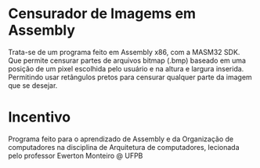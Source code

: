 # Censurador de Imagems em Assembly
Trata-se de um programa feito em Assembly x86, com a MASM32 SDK. Que permite censurar partes de arquivos bitmap (.bmp) baseado em uma posição de um pixel escolhida pelo usuário e na altura e largura inserida. Permitindo usar retângulos pretos para censurar qualquer parte da imagem que se desejar.

# Incentivo
Programa feito para o aprendizado de Assembly e da Organização de computadores na disciplina de Arquitetura de computadores, lecionada pelo professor Ewerton Monteiro @ UFPB